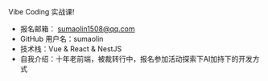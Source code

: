 Vibe Coding 实战课!

- 报名邮箱： sumaolin1508@qq.com
- GitHub 用户名：sumaolin
- 技术栈：Vue & React & NestJS
- 自我介绍：十年老前端，被裁转行中，报名参加活动探索下AI加持下的开发方式


